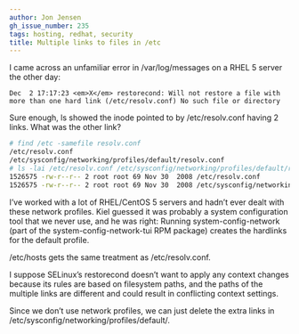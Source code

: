 ```yaml
---
author: Jon Jensen
gh_issue_number: 235
tags: hosting, redhat, security
title: Multiple links to files in /etc
---
```


I came across an unfamiliar error in /var/log/messages on a RHEL 5 server the other day:

```nohighlight
Dec  2 17:17:23 <em>X</em> restorecond: Will not restore a file with more than one hard link (/etc/resolv.conf) No such file or directory
```

Sure enough, ls showed the inode pointed to by /etc/resolv.conf having 2 links. What was the other link?

```bash
# find /etc -samefile resolv.conf
/etc/resolv.conf
/etc/sysconfig/networking/profiles/default/resolv.conf
# ls -lai /etc/resolv.conf /etc/sysconfig/networking/profiles/default/resolv.conf
1526575 -rw-r--r-- 2 root root 69 Nov 30  2008 /etc/resolv.conf
1526575 -rw-r--r-- 2 root root 69 Nov 30  2008 /etc/sysconfig/networking/profiles/default/resolv.conf
```

I’ve worked with a lot of RHEL/CentOS 5 servers and hadn’t ever dealt with these network profiles. Kiel guessed it was probably a system configuration tool that we never use, and he was right: Running system-config-network (part of the system-config-network-tui RPM package) creates the hardlinks for the default profile.

/etc/hosts gets the same treatment as /etc/resolv.conf.

I suppose SELinux’s restorecond doesn’t want to apply any context changes because its rules are based on filesystem paths, and the paths of the multiple links are different and could result in conflicting context settings.

Since we don’t use network profiles, we can just delete the extra links in /etc/sysconfig/networking/profiles/default/.
